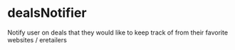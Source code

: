 # dealsNotifier
Notify user on deals that they would like to keep track of from their favorite websites / eretailers
